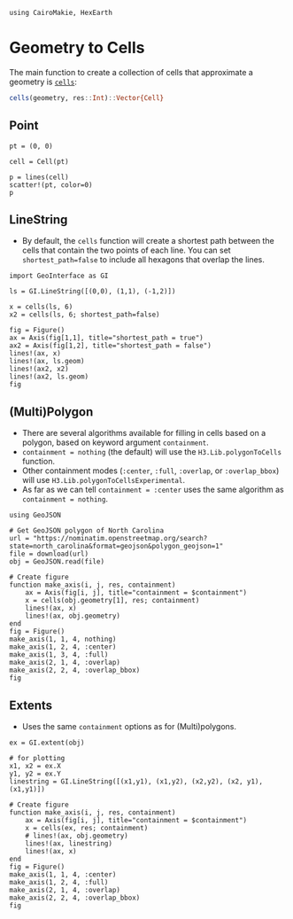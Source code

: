 ```@setup geom
using CairoMakie, HexEarth
```

# Geometry to Cells

The main function to create a collection of cells that approximate a geometry is [`cells`](@ref):

```julia
cells(geometry, res::Int)::Vector{Cell}
```

## Point

```@example geom
pt = (0, 0)

cell = Cell(pt)

p = lines(cell)
scatter!(pt, color=0)
p
```

## LineString

- By default, the `cells` function will create a shortest path between the cells that contain the two points of each line.  You can set `shortest_path=false` to include all hexagons that overlap the lines.


```@example geom
import GeoInterface as GI

ls = GI.LineString([(0,0), (1,1), (-1,2)])

x = cells(ls, 6)
x2 = cells(ls, 6; shortest_path=false)

fig = Figure()
ax = Axis(fig[1,1], title="shortest_path = true")
ax2 = Axis(fig[1,2], title="shortest_path = false")
lines!(ax, x)
lines!(ax, ls.geom)
lines!(ax2, x2)
lines!(ax2, ls.geom)
fig
```

## (Multi)Polygon

- There are several algorithms available for filling in cells based on a polygon, based on keyword argument `containment`.
- `containment = nothing` (the default) will use the `H3.Lib.polygonToCells` function.
- Other containment modes (`:center`, `:full`, `:overlap`, or `:overlap_bbox`) will use `H3.Lib.polygonToCellsExperimental`.
- As far as we can tell `containment = :center` uses the same algorithm as `containment = nothing`.

```@example geom
using GeoJSON

# Get GeoJSON polygon of North Carolina
url = "https://nominatim.openstreetmap.org/search?state=north_carolina&format=geojson&polygon_geojson=1"
file = download(url)
obj = GeoJSON.read(file)

# Create figure
function make_axis(i, j, res, containment)
    ax = Axis(fig[i, j], title="containment = $containment")
    x = cells(obj.geometry[1], res; containment)
    lines!(ax, x)
    lines!(ax, obj.geometry)
end
fig = Figure()
make_axis(1, 1, 4, nothing)
make_axis(1, 2, 4, :center)
make_axis(1, 3, 4, :full)
make_axis(2, 1, 4, :overlap)
make_axis(2, 2, 4, :overlap_bbox)
fig
```

## Extents

- Uses the same `containment` options as for (Multi)polygons.

```@example geom
ex = GI.extent(obj)

# for plotting
x1, x2 = ex.X
y1, y2 = ex.Y
linestring = GI.LineString([(x1,y1), (x1,y2), (x2,y2), (x2, y1), (x1,y1)])

# Create figure
function make_axis(i, j, res, containment)
    ax = Axis(fig[i, j], title="containment = $containment")
    x = cells(ex, res; containment)
    # lines!(ax, obj.geometry)
    lines!(ax, linestring)
    lines!(ax, x)
end
fig = Figure()
make_axis(1, 1, 4, :center)
make_axis(1, 2, 4, :full)
make_axis(2, 1, 4, :overlap)
make_axis(2, 2, 4, :overlap_bbox)
fig
```
